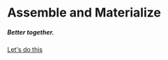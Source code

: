 <br><br>
<h1 class="header center">Assemble and Materialize</h1>
<div class="row center">
  <h5 class="header col s12 light">Better together.</h5>
</div>
<div class="row center">
  <a href="https://github.com/thursby/assemble-materialize" id="download-button" class="btn-large waves-effect waves-light teal lighten-1">Let's do this</a>
</div>
<br><br>

